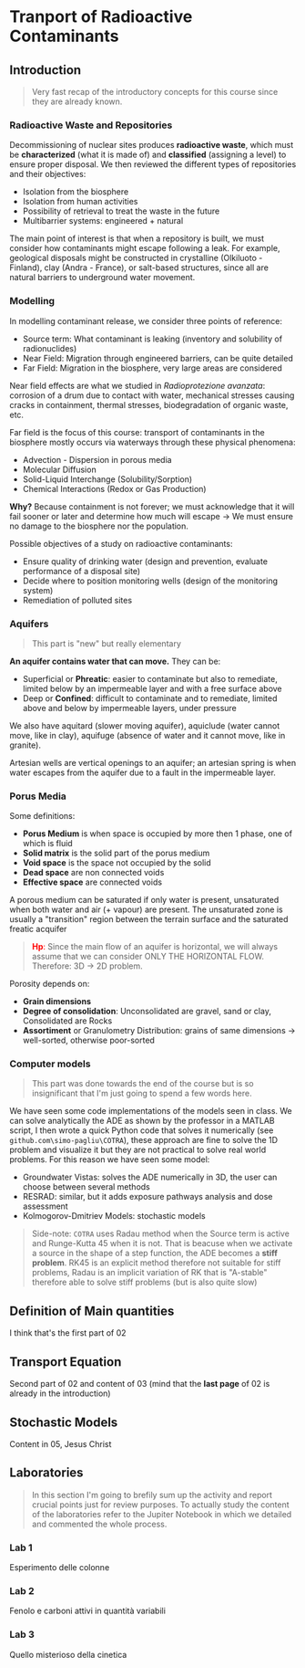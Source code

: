 # Tranport of Radioactive Contaminants
## Introduction
> Very fast recap of the introductory concepts for this course since they are already known.

### Radioactive Waste and Repositories
Decommissioning of nuclear sites produces **radioactive waste**, which must be **characterized** (what it is made of) and **classified** (assigning a level) to ensure proper disposal.
We then reviewed the different types of repositories and their objectives:
- Isolation from the biosphere
- Isolation from human activities
- Possibility of retrieval to treat the waste in the future
- Multibarrier systems: engineered + natural

The main point of interest is that when a repository is built, we must consider how contaminants might escape following a leak. For example, geological disposals might be constructed in crystalline (Olkiluoto - Finland), clay (Andra - France), or salt-based structures, since all are natural barriers to underground water movement.

### Modelling
In modelling contaminant release, we consider three points of reference:
- Source term: What contaminant is leaking (inventory and solubility of radionuclides)
- Near Field: Migration through engineered barriers, can be quite detailed
- Far Field: Migration in the biosphere, very large areas are considered

Near field effects are what we studied in *Radioprotezione avanzata*: corrosion of a drum due to contact with water, mechanical stresses causing cracks in containment, thermal stresses, biodegradation of organic waste, etc.

Far field is the focus of this course: transport of contaminants in the biosphere mostly occurs via waterways through these physical phenomena:
- Advection - Dispersion in porous media
- Molecular Diffusion
- Solid-Liquid Interchange (Solubility/Sorption)
- Chemical Interactions (Redox or Gas Production)

**Why?** Because containment is not forever; we must acknowledge that it will fail sooner or later and determine how much will escape $\rightarrow$ We must ensure no damage to the biosphere nor the population.

Possible objectives of a study on radioactive contaminants:
- Ensure quality of drinking water (design and prevention, evaluate performance of a disposal site)
- Decide where to position monitoring wells (design of the monitoring system)
- Remediation of polluted sites 

### Aquifers
> This part is "new" but really elementary  

**An aquifer contains water that can move.** They can be:
- Superficial or **Phreatic**: easier to contaminate but also to remediate, limited below by an impermeable layer and with a free surface above
- Deep or **Confined**: difficult to contaminate and to remediate, limited above and below by impermeable layers, under pressure
  
We also have aquitard (slower moving aquifer), aquiclude (water cannot move, like in clay), aquifuge (absence of water and it cannot move, like in granite).

Artesian wells are vertical openings to an aquifer; an artesian spring is when water escapes from the aquifer due to a fault in the impermeable layer.

### Porus Media
Some definitions:
- **Porus Medium** is when space is occupied by more then 1 phase, one of which is fluid
- **Solid matrix** is the solid part of the porus medium
- **Void space** is the space not occupied by the solid
- **Dead space** are non connected voids
- **Effective space** are connected voids
  
A porous medium can be saturated if only water is present, unsaturated when both water and air (+ vapour) are present. The unsaturated zone is usually a "transition" region between the terrain surface and the saturated freatic acquifer

> <span style="color:red">**Hp**:</span> Since the main flow of an aquifer is horizontal, we will always assume that we can consider ONLY THE HORIZONTAL FLOW. Therefore: 3D $\rightarrow$ 2D problem.

Porosity depends on:
- **Grain dimensions**
- **Degree of consolidation**: Unconsolidated are gravel, sand or clay, Consolidated are Rocks
- **Assortiment** or Granulometry Distribution: grains of same dimensions $\rightarrow$ well-sorted, otherwise poor-sorted

### Computer models
> This part was done towards the end of the course but is so insignificant that I'm just going to spend a few words here.

We have seen some code implementations of the models seen in class.
We can solve analytically the ADE as shown by the professor in a MATLAB script, I then wrote a quick Python code that solves it numerically (see `github.com\simo-pagliu\COTRA`), these approach
are fine to solve the 1D problem and visualize it but they are not practical to solve real world problems.
For this reason we have seen some model:
- Groundwater Vistas: solves the ADE numerically in 3D, the user can choose between several methods
- RESRAD: similar, but it adds exposure pathways analysis and dose assessment
- Kolmogorov-Dmitriev Models: stochastic models

> Side-note: `COTRA` uses Radau method when the Source term is active and Runge-Kutta 45 when it is not. That is beacuse when we activate a source in the shape of a step function, the ADE becomes a **stiff problem**. RK45 is an explicit method therefore not suitable for stiff problems, Radau is an implicit variation of RK that is "A-stable" therefore able to solve stiff problems (but is also quite slow)

## Definition of Main quantities
I think that's the first part of 02

## Transport Equation
Second part of 02 and content of 03
(mind that the **last page** of 02 is already in the introduction)

## Stochastic Models
Content in 05,
Jesus Christ

## Laboratories
> In this section I'm going to brefily sum up the activity and report crucial points just for review purposes. To actually study the content of the laboratories refer to the Jupiter Notebook in which we detailed and commented the whole process.
### Lab 1
Esperimento delle colonne
### Lab 2
Fenolo e carboni attivi in quantità variabili
### Lab 3
Quello misterioso della cinetica